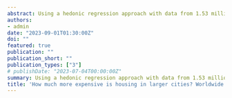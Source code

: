 ```yaml
---
abstract: Using a hedonic regression approach with data from 1.53 million Airbnb properties, I estimate the price of a representative short-term rental property at the center of 734 cities worldwide. The estimated rental prices provide an internationally standardized proxy for housing costs. Rental prices computed in this way are found to be highest in Amsterdam, London, New York, and San Francisco. I use these standardized rental price estimates to compute the elasticity of housing costs with respect to city size. My preferred specification shows an elasticity of 0.16, statistically significant at the 1\% level. However, there is considerable geographic heterogeneity. Housing costs increase more strongly in city size in the euro area and India than elsewhere. In contrast, I find them to decrease in city size in Mexico. I offer suggestive evidence that crime might explain this unusual result.
authors:
- admin
date: "2023-09-01T01:30:00Z"
doi: ""
featured: true
publication: ""
publication_short: ""
publication_types: ["3"]
# publishDate: "2023-07-04T00:00:00Z"
summary: Using a hedonic regression approach with data from 1.53 million Airbnb properties, I estimate the price of a representative short-term rental property at the center of 734 cities worldwide. The estimated rental prices provide an internationally standardized proxy for housing costs. Rental prices computed in this way are found to be highest in Amsterdam, London, New York, and San Francisco. I use these standardized rental price estimates to compute the elasticity of housing costs with respect to city size. My preferred specification shows an elasticity of 0.16, statistically significant at the 1\% level. However, there is considerable geographic heterogeneity. Housing costs increase more strongly in city size in the euro area and India than elsewhere. In contrast, I find them to decrease in city size in Mexico. I offer suggestive evidence that crime might explain this unusual result.
title: 'How much more expensive is housing in larger cities? Worldwide evidence from Airbnb'
---
```


